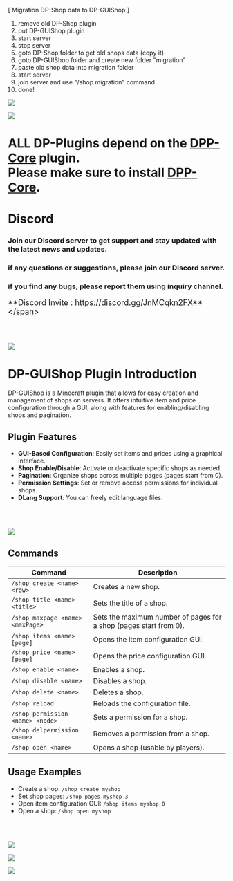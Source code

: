 [ Migration DP-Shop data to DP-GUIShop ]

1. remove old DP-Shop plugin
2. put DP-GUIShop plugin
3. start server
4. stop server
5. goto DP-Shop folder to get old shops data (copy it)
6. goto DP-GUIShop folder and create new folder "migration"
7. paste old shop data into migration folder
8. start server
9. join server and use "/shop migration" command
10. done!


![](https://dpnw.site/assets/img/logo_white.png)

![](https://dpnw.site/assets/img/desc_card/dppcore.jpg)

# ALL DP-Plugins depend on the [DPP-Core](https://dpnw.site/plugin.html?plugin=DPP-Core) plugin. <br>Please make sure to install [DPP-Core](https://dpnw.site/plugin.html?plugin=DPP-Core). </h1>

# Discord
### Join our Discord server to get support and stay updated with the latest news and updates.

### if any questions or suggestions, please join our Discord server.

### if you find any bugs, please report them using inquiry channel.

<span style="font-size: 18px;">**Discord Invite : https://discord.gg/JnMCqkn2FX**</span>

<br>
<br>

![](https://dpnw.site/assets/img/desc_card/desc.jpg)

# DP-GUIShop Plugin Introduction

DP-GUIShop is a Minecraft plugin that allows for easy creation and management of shops on servers. It offers intuitive item and price configuration through a GUI, along with features for enabling/disabling shops and pagination.

## Plugin Features
- **GUI-Based Configuration**: Easily set items and prices using a graphical interface.
- **Shop Enable/Disable**: Activate or deactivate specific shops as needed.
- **Pagination**: Organize shops across multiple pages (pages start from 0).
- **Permission Settings**: Set or remove access permissions for individual shops.
- **DLang Support**: You can freely edit language files.

<br>
<br>

![](https://dpnw.site/assets/img/desc_card/cmd-perm.jpg)

## Commands
| Command | Description |
|---------|-------------|
| `/shop create <name> <row>` | Creates a new shop. |
| `/shop title <name> <title>` | Sets the title of a shop. |
| `/shop maxpage <name> <maxPage>` | Sets the maximum number of pages for a shop (pages start from 0). |
| `/shop items <name> [page]` | Opens the item configuration GUI. |
| `/shop price <name> [page]` | Opens the price configuration GUI. |
| `/shop enable <name>` | Enables a shop. |
| `/shop disable <name>` | Disables a shop. |
| `/shop delete <name>` | Deletes a shop. |
| `/shop reload` | Reloads the configuration file. |
| `/shop permission <name> <node>` | Sets a permission for a shop. |
| `/shop delpermission <name>` | Removes a permission from a shop. |
| `/shop open <name>` | Opens a shop (usable by players). |

## Usage Examples
- Create a shop: `/shop create myshop`
- Set shop pages: `/shop pages myshop 3`
- Open item configuration GUI: `/shop items myshop 0`
- Open a shop: `/shop open myshop`

<br>
<br>

![](https://dpnw.site/assets/img/desc_card/screenshot.jpg)

![](https://dpnw.site/assets/img/screenshot/DP-GUIShop/1.jpg)

![](https://dpnw.site/assets/img/screenshot/DP-GUIShop/2.jpg)
